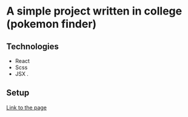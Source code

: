 # A simple project written in college (pokemon finder)

## Technologies

- React
- Scss
- JSX
 .
## Setup

[Link to the page](https://tomaszposluszny.github.io/poke-React/)
